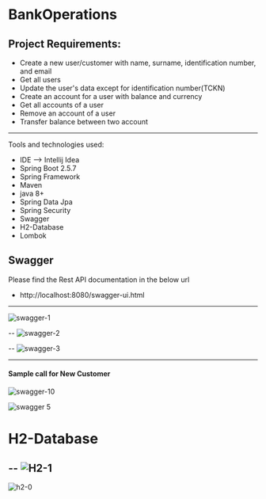 # BankOperations
Project Requirements:
----
- Create a new user/customer with name, surname, identification number, and email
- Get all users
- Update the user's data except for identification number(TCKN) 
- Create an account for a user with balance and currency
- Get all accounts of a user
- Remove an account of a user
- Transfer balance between two account

------------------------------------------------------------------------------------
Tools and technologies used:

- IDE --> Intellij Idea
- Spring Boot 2.5.7
- Spring Framework
- Maven
- java 8+
- Spring Data Jpa
- Spring Security
- Swagger
- H2-Database
- Lombok

## Swagger

Please find the Rest API documentation in the below url

- http://localhost:8080/swagger-ui.html
----
![swagger-1](https://user-images.githubusercontent.com/64022432/143848486-51116ce6-1b0c-46ec-89fd-f127eece9d6a.jpg)

--
![swagger-2](https://user-images.githubusercontent.com/64022432/143848587-3aae0d58-4d93-41f8-8602-cf94c49d7b0b.jpg)

--
![swagger-3](https://user-images.githubusercontent.com/64022432/143848600-d341529e-b10c-44fe-9cef-2f32da705648.jpg)


---------------------------
#### Sample call for New Customer


![swagger-10](https://user-images.githubusercontent.com/64022432/143848790-7b756300-0c00-40e2-b77e-296a3a299e11.jpg)


![swagger 5](https://user-images.githubusercontent.com/64022432/143848768-aa26fa8c-da5a-40ed-9c75-217370eeca5a.jpg)

# H2-Database
--
![H2-1](https://user-images.githubusercontent.com/64022432/143849035-19cdee4a-7bd1-4dbc-a92e-18422c2f87a6.png)
--
![h2-0](https://user-images.githubusercontent.com/64022432/143849074-1d4247e1-6480-49ee-88c3-03ad67dee0d3.png)


